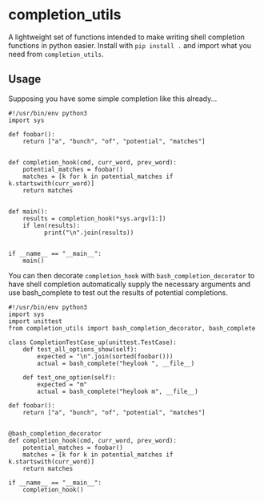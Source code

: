 # completion_utils

A lightweight set of functions intended to make writing shell completion functions in python easier. Install with `pip install .` and import what you need from `completion_utils`.

## Usage
Supposing you have some simple completion like this already...
```
#!/usr/bin/env python3
import sys

def foobar():
    return ["a", "bunch", "of", "potential", "matches"]


def completion_hook(cmd, curr_word, prev_word):
    potential_matches = foobar()
    matches = [k for k in potential_matches if k.startswith(curr_word)]
    return matches


def main():
    results = completion_hook(*sys.argv[1:])
    if len(results):
          print("\n".join(results))


if __name__ == "__main__":
    main()
```

You can then decorate `completion_hook` with `bash_completion_decorator` to have shell completion automatically supply the necessary arguments and use bash_complete to test out the results of potential completions.
```
#!/usr/bin/env python3
import sys
import unittest
from completion_utils import bash_completion_decorator, bash_complete

class CompletionTestCase_up(unittest.TestCase):
    def test_all_options_show(self):
        expected = "\n".join(sorted(foobar()))
        actual = bash_complete("heylook ", __file__)

    def test_one_option(self):
        expected = "m"
        actual = bash_complete("heylook m", __file__)

def foobar():
    return ["a", "bunch", "of", "potential", "matches"]


@bash_completion_decorator
def completion_hook(cmd, curr_word, prev_word):
    potential_matches = foobar()
    matches = [k for k in potential_matches if k.startswith(curr_word)]
    return matches

if __name__ == "__main__":
    completion_hook()
```
